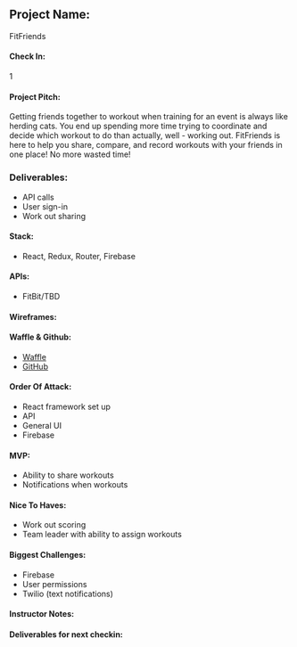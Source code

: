 ## Project Name: 
FitFriends

#### Check In: 
1

#### Project Pitch:
Getting friends together to workout when training for an event is always like herding cats. You end up spending more time trying to coordinate and decide which workout to do than actually, well - working out. FitFriends is here to help you share, compare, and record workouts with your friends in one place! No more wasted time!

### Deliverables:
- API calls
- User sign-in
- Work out sharing

#### Stack: 
- React, Redux, Router, Firebase

#### APIs:
- FitBit/TBD

#### Wireframes:

#### Waffle & Github:
- [Waffle]()
- [GitHub]()

#### Order Of Attack:
- React framework set up
- API
- General UI
- Firebase

#### MVP:
- Ability to share workouts
- Notifications when workouts

#### Nice To Haves:
- Work out scoring
- Team leader with ability to assign workouts

#### Biggest Challenges:
- Firebase
- User permissions
- Twilio (text notifications)

#### Instructor Notes:


#### Deliverables for next checkin:
